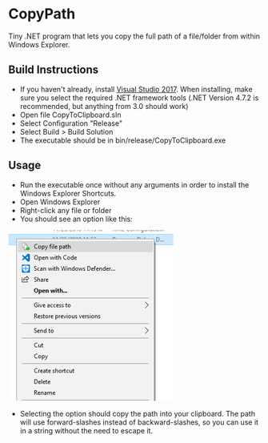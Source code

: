 # CopyPath

Tiny .NET program that lets you copy the full path of a file/folder from within Windows Explorer.

## Build Instructions

* If you haven't already, install [Visual Studio 2017](https://visualstudio.microsoft.com/vs/).  When installing, make sure you select the required .NET framework tools (.NET Version 4.7.2 is recommended, but anything from 3.0 should work)
* Open file CopyToClipboard.sln
* Select Configuration "Release"
* Select Build > Build Solution
* The executable should be in bin/release/CopyToClipboard.exe

## Usage

* Run the executable once without any arguments in order to install the Windows Explorer Shortcuts.
* Open Windows Explorer
* Right-click any file or folder
* You should see an option like this: 

![Image of the Windows Explorer context menu with an option saying 'Copy file path'](Screenshot.png)

* Selecting the option should copy the path into your clipboard. The path will use forward-slashes instead of backward-slashes, so you can use it in a string without the need to escape it.
